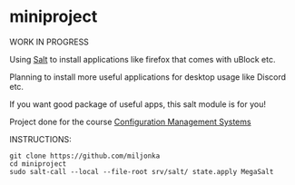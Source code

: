 # miniproject

WORK IN PROGRESS

Using [Salt](https://saltproject.io/) to install applications like firefox that comes with uBlock etc. 

Planning to install more useful applications for desktop usage like Discord etc.

If you want good package of useful apps, this salt module is for you!

Project done for the course  [Configuration Management Systems](https://terokarvinen.com/2022/palvelinten-hallinta-2022p2/?from=MoodleNews)



INSTRUCTIONS:
```
git clone https://github.com/miljonka
cd miniproject
sudo salt-call --local --file-root srv/salt/ state.apply MegaSalt
```
